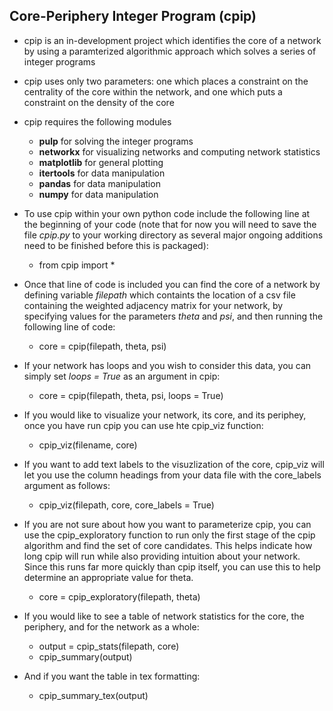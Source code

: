 ## Core-Periphery Integer Program (cpip)

* cpip is an in-development project which identifies the core of a network by using a paramterized algorithmic approach which solves a series of integer programs

* cpip uses only two parameters: one which places a constraint on the centrality of the core within the network, and one which puts a constraint on the density of the core

* cpip requires the following modules
    * **pulp** for solving the integer programs
    * **networkx** for visualizing networks and computing network statistics
    * **matplotlib** for general plotting
    * **itertools** for data manipulation
    * **pandas** for data manipulation
    * **numpy** for data manipulation

* To use cpip within your own python code include the following line at the beginning of your code (note that for now you will need to save the file *cpip.py* to your working directory as several major ongoing additions need to be finished before this is packaged):
   * from cpip import *

* Once that line of code is included you can find the core of a network by defining variable *filepath* which containts the location of a csv file containing the weighted adjacency matrix for your network, by specifying values for the parameters *theta* and *psi*, and then running the following line of code:
   * core = cpip(filepath, theta, psi)

* If your network has loops and you wish to consider this data, you can simply set *loops = True* as an argument in cpip:
   * core = cpip(filepath, theta, psi, loops = True)
 
* If you would like to visualize your network, its core, and its periphey, once you have run cpip you can use hte cpip_viz function:
   * cpip_viz(filename, core)

* If you want to add text labels to the visuzlization of the core, cpip_viz will let you use the column headings from your data file with the core_labels argument as follows:
   * cpip_viz(filepath, core, core_labels = True)

* If you are not sure about how you want to parameterize cpip, you can use the cpip_exploratory function to run only the first stage of the cpip algorithm and find the set of core candidates. This helps indicate how long cpip will run while also providing intuition about your network. Since this runs far more quickly than cpip itself, you can use this to help determine an appropriate value for theta.
   * core = cpip_exploratory(filepath, theta)

* If you would like to see a table of network statistics for the core, the periphery, and for the network as a whole:
   * output = cpip_stats(filepath, core)
   * cpip_summary(output)

* And if you want the table in tex formatting:
   * cpip_summary_tex(output)

<!-- * A paper introducing the method used in cpip along with the included examples is currently undergoing peer review at *Social Networks*. -->

<!-- solves an initial linear program (display below) -->

<!-- loops through (show loop) -->

<!-- reference to pulp? -->
